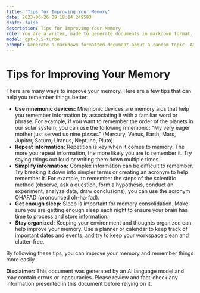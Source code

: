 ```yaml
---
title: 'Tips for Improving Your Memory'
date: 2023-06-26 09:18:14.249593
draft: false
description: Tips for Improving Your Memory
role: You are a writer, made to generate documents in markdown format. It is very important that all of the documents you generate are in valid markdown format.
model: gpt-3.5-turbo
prompt: Generate a markdown formatted document about a random topic. At the bottom, include a disclaimer explaining that the document was generated by you. The first line of the document should be the title. Make sure that the entire document is in proper markdown format, using a mix of various tags to make the document visually appealing.
---
```


# Tips for Improving Your Memory

There are many ways to improve your memory. Here are a few tips that can help you remember things better:

- **Use mnemonic devices:** Mnemonic devices are memory aids that help you remember information by associating it with a familiar word or phrase. For example, if you want to remember the order of the planets in our solar system, you can use the following mnemonic: "My very eager mother just served us nine pizzas." (Mercury, Venus, Earth, Mars, Jupiter, Saturn, Uranus, Neptune, Pluto).
- **Repeat information:** Repetition is key when it comes to memory. The more you repeat information, the more likely you are to remember it. Try saying things out loud or writing them down multiple times.
- **Simplify information:** Complex information can be difficult to remember. Try breaking it down into simpler terms or creating an acronym to help remember it. For example, to remember the steps of the scientific method (observe, ask a question, form a hypothesis, conduct an experiment, analyze data, draw conclusions), you can use the acronym OHAFAD (pronounced oh-ha-fad).
- **Get enough sleep:** Sleep is important for memory consolidation. Make sure you are getting enough sleep each night to ensure your brain has time to process and store information.
- **Stay organized:** Keeping your environment and thoughts organized can help improve your memory. Use a planner or calendar to keep track of important dates and events, and try to keep your workspace clean and clutter-free.

By following these tips, you can improve your memory and remember things more easily.

**Disclaimer:** This document was generated by an AI language model and may contain errors or inaccuracies. Please review and fact-check any information presented in this document before relying on it.